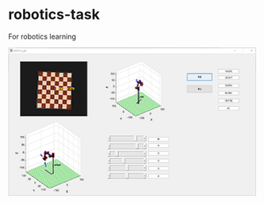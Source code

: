 # robotics-task
For robotics learning




![image](https://github.com/zhujiwei0101/robotics-task/blob/master/picture.png)
